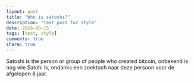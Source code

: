 ```yaml
---
layout: post
title: "Who is satoshi?"
description: "Test post for style"
date: 2016-08-15
tags: [test, style]
comments: true
share: true
---
```


Satoshi is the person or group of people who created bitcoin, onbekend is nog wie Satohi is, ondanks een zoektoch naar deze persoon voor de afgelopen 8 jaar.
